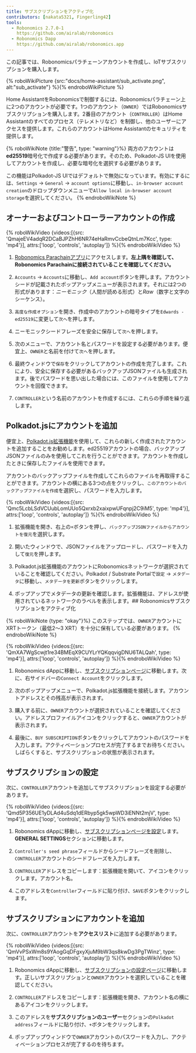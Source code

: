 ```yaml
---
title: サブスクリプションをアクティブ化
contributors: [nakata5321, Fingerling42]
tools:
  - Robonomics 2.7.0-1
    https://github.com/airalab/robonomics
  - Robonomics Dapp
    https://github.com/airalab/robonomics.app
---
```


この記事では、Robonomicsパラチェーンアカウントを作成し、IoTサブスクリプションを購入します。

{% roboWikiPicture {src:"docs/home-assistant/sub_activate.png", alt:"sub_activate"} %}{% endroboWikiPicture %}

Home AssistantをRobonomicsで制御するには、Robonomicsパラチェーン上に2つのアカウントが必要です。1つのアカウント（`OWNER`）ではRobonomicsサブスクリプションを購入します。2番目のアカウント（`CONTROLLER`）はHome Assistantのすべてのプロセス（テレメトリなど）を制御し、他のユーザーにアクセスを提供します。これらのアカウントはHome Assistantのセキュリティを提供します。

{% roboWikiNote {title:"警告", type: "warning"}%}
両方のアカウントは**ed25519**暗号化で作成する必要があります。そのため、Polkadot-JS UIを使用してアカウントを作成し、必要な暗号化を選択する必要があります。

この機能はPolkadot-JS UIではデフォルトで無効になっています。有効にするには、`Settings` -> `General` -> `account options`に移動し、`in-browser account creation`のドロップダウンメニューで`Allow local in-browser account storage`を選択してください。
{% endroboWikiNote %}

## オーナーおよびコントローラーアカウントの作成

{% roboWikiVideo {videos:[{src: 'QmajeEV4adqR2DCaBJPZhH6NR74eHaRmvCcbeQtnLm7Kcc', type: 'mp4'}], attrs:['loop', 'controls', 'autoplay']} %}{% endroboWikiVideo %}

1. [Robonomics Parachainアプリ](https://polkadot.js.org/apps/?rpc=wss%3A%2F%2Fkusama.rpc.robonomics.network%2F#/)にアクセスします。**左上隅を確認して、Robonomics Parachainに接続されていることを確認してください。**

2. `Accounts` -> `Accounts`に移動し、`Add account`ボタンを押します。アカウントシードが記載されたポップアップメニューが表示されます。それには2つの形式があります：*ニーモニック*（人間が読める形式）と*Raw*（数字と文字のシーケンス）。

3. `高度な作成オプション`を開き、作成中のアカウントの暗号タイプを`Edwards - ed25519`に変更して`次へ`を押します。

4. ニーモニックシードフレーズを安全に保存して`次へ`を押します。

5. 次のメニューで、アカウント名とパスワードを設定する必要があります。便宜上、`OWNER`と名前を付けて`次へ`を押します。

6. 最終ウィンドウで`保存`をクリックしてアカウントの作成を完了します。これにより、安全に保存する必要があるバックアップJSONファイルも生成されます。後でパスワードを思い出した場合には、このファイルを使用してアカウントを回復できます。

7. `CONTROLLER`という名前のアカウントを作成するには、これらの手順を繰り返します。


## Polkadot.jsにアカウントを追加

便宜上、[Polkadot.js拡張機能](https://polkadot.js.org/extension/)を使用して、これらの新しく作成されたアカウントを追加することをお勧めします。ed25519アカウントの場合、バックアップJSONファイルのみを使用してこれを行うことができます。アカウントを作成したときに保存したファイルを使用できます。

アカウントのバックアップファイルを作成してこれらのファイルを再取得することができます。アカウントの横にある3つの点をクリックし、`このアカウントのバックアップファイルを作成`を選択し、パスワードを入力します。

{% roboWikiVideo {videos:[{src: 'Qmc5LcbLSdVCUubLomUUo5Qxrxb2xaixpwUFqnpj2C9iM5', type: 'mp4'}], attrs:['loop', 'controls', 'autoplay']} %}{% endroboWikiVideo %}

1. 拡張機能を開き、右上の`+`ボタンを押し、`バックアップJSONファイルからアカウントを復元`を選択します。

2. 開いたウィンドウで、JSONファイルをアップロードし、パスワードを入力して`復元`を押します。

3. Polkadot.js拡張機能のアカウントにRobonomicsネットワークが選択されていることを確認してください。Polkadot / Substrate Portalで`設定` -> `メタデータ`に移動し、`メタデータを更新`ボタンをクリックします。

4. ポップアップでメタデータの更新を確認します。拡張機能は、アドレスが使用されているネットワークのラベルを表示します。## Robonomicsサブスクリプションをアクティブ化

{% roboWikiNote {type: "okay"}%} このステップでは、`OWNER`アカウントにXRTトークン（最低2〜3 XRT）を十分に保有している必要があります。 {% endroboWikiNote %}

{% roboWikiVideo {videos:[{src: 'QmXA7WgScwjt1re34BMEqX9CUYLrYQKqqvigDNU6TALQah', type: 'mp4'}], attrs:['loop', 'controls', 'autoplay']} %}{% endroboWikiVideo %}

1. Robonomics dAppに移動し、[サブスクリプションページ](https://robonomics.app/#/rws-buy)に移動します。次に、右サイドバーの`Connect Account`をクリックします。

2. 次のポップアップメニューで、Polkadot.js拡張機能を接続します。アカウントアドレスとその残高が表示されます。

3. 購入する前に、`OWNER`アカウントが選択されていることを確認してください。アドレスプロファイルアイコンをクリックすると、`OWNER`アカウントが表示されます。

4. 最後に、`BUY SUBSCRIPTION`ボタンをクリックしてアカウントのパスワードを入力します。アクティベーションプロセスが完了するまでお待ちください。しばらくすると、サブスクリプションの状態が表示されます。

## サブスクリプションの設定

次に、`CONTROLLER`アカウントを追加してサブスクリプションを設定する必要があります。

{% roboWikiVideo {videos:[{src: 'Qmd5P356UE1yDLAd4uSdq1dERbyp5gk5wpWD3iENNt2mjV', type: 'mp4'}], attrs:['loop', 'controls', 'autoplay']} %}{% endroboWikiVideo %}

1. Robonomics dAppに移動し、[サブスクリプションページを設定](https://robonomics.app/#/rws-setup)します。**GENERAL SETTINGS**セクションに移動します。

2. `Controller's seed phrase`フィールドからシードフレーズを削除し、`CONTROLLER`アカウントのシードフレーズを入力します。

3. `CONTROLLER`アドレスをコピーします：拡張機能を開いて、アイコンをクリックします。アカウント名。

4. このアドレスを`Controller`フィールドに貼り付け、`SAVE`ボタンをクリックします。

## サブスクリプションにアカウントを追加

次に、`CONTROLLER`アカウントを**アクセスリスト**に追加する必要があります。

{% roboWikiVideo {videos:[{src: 'QmVvPSxWm8s9YAogGqDFgxyXjuM9bW3qs8kwDg3PgTWinz', type: 'mp4'}], attrs:['loop', 'controls', 'autoplay']} %}{% endroboWikiVideo %}

1. Robonomics dAppに移動し、[サブスクリプションの設定ページ](https://robonomics.app/#/rws-setup)に移動します。正しいサブスクリプションと`OWNER`アカウントを選択していることを確認してください。

2. `CONTROLLER`アドレスをコピーします：拡張機能を開き、アカウント名の横にあるアイコンをクリックします。

3. このアドレスを**サブスクリプションのユーザー**セクションの`Polkadot address`フィールドに貼り付け、`+`ボタンをクリックします。

4. ポップアップウィンドウで`OWNER`アカウントのパスワードを入力し、アクティベーションプロセスが完了するのを待ちます。